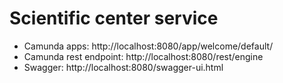# Scientific center service 

- Camunda apps: http://localhost:8080/app/welcome/default/
- Camunda rest endpoint: http://localhost:8080/rest/engine
- Swagger: http://localhost:8080/swagger-ui.html